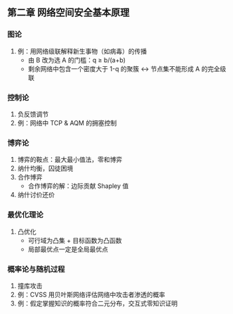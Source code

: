 ## 第二章 网络空间安全基本原理

### 图论

1. 例：用网络级联解释新生事物（如病毒）的传播
   - 由 B 改为选 A 的门槛：q $\ge$ b/(a+b)
   - 剩余网络中包含一个密度大于 1-q 的聚簇  $\leftrightarrow$  节点集不能形成 A 的完全级联

### 控制论

1. 负反馈调节
1. 例：网络中 TCP & AQM 的拥塞控制

### 博弈论

1. 博弈的鞍点：最大最小值法，零和博弈
2. 纳什均衡，囚徒困境
3. 合作博弈
   - 合作博弈的解：边际贡献 Shapley 值
4. 纳什讨价还价

### 最优化理论

1. 凸优化
   - 可行域为凸集 + 目标函数为凸函数
   - 局部最优点一定是全局最优点

### 概率论与随机过程

1. 撞库攻击
1. 例：CVSS 用贝叶斯网络评估网络中攻击者渗透的概率
1. 例：假定掌握知识的概率符合二元分布，交互式零知识证明

